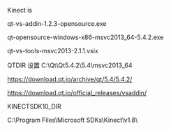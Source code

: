 
Kinect is 

qt-vs-addin-1.2.3-opensource.exe

qt-opensource-windows-x86-msvc2013_64-5.4.2.exe

qt-vs-tools-msvc2013-2.1.1.vsix

QTDIR  设置 C:\Qt\Qt5.4.2\5.4\msvc2013_64 


https://download.qt.io/archive/qt/5.4/5.4.2/

https://download.qt.io/official_releases/vsaddin/


KINECTSDK10_DIR

C:\Program Files\Microsoft SDKs\Kinect\v1.8\
